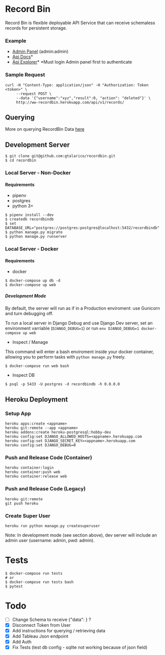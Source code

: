 # Record Bin

Record Bin is flexible deployable API Service that can receive schemaless records for persistent storage.

### Example

- [Admin Panel](http://ww-recordbin.herokuapp.com/) (admin:admin)
- [Api Docs](http://ww-recordbin.herokuapp.com/redoc/)*
- [Api Explorer](http://ww-recordbin.herokuapp.com/api/v1/)*
*Must login Admin panel first to authenticate

### Sample Request

```
curl -H "Content-Type: application/json" -H "Authorization: Token <token>" \
     --request POST \
     --data '{"username":"xyz","result":0, "action": "deleted"}' \
     http://ww-recordbin.herokuapp.com/api/v1/records/
```

## Querying

More on querying RecordBin Data [here](https://github.com/gtalarico/recordbin/blob/master/QUERYING.md)

## Development Server

```
$ git clone git@github.com:gtalarico/recordbin.git
$ cd recordbin
```

### Local Server - Non-Docker

#### Requirements

- pipenv
- postgres
- python 3+

```
$ pipenv install --dev
$ createdb recordbindb
$ set  DATABASE_URL="postgres://postgres:postgres@localhost:5432/recordbindb"
$ python manage.py migrate
$ python manage.py runserver
```

### Local Server - Docker

#### Requirements

- docker

```
$ docker-compose up db -d
$ docker-compose up web
```

##### Development Mode

By default, the server will run as if in a Production enviroment:
use Gunicorn and turn debugging off.

To run a local server in Django Debug and use Django Dev server,
set an environment varriable (`DJANGO_DEBUG=1`) or run
`env DJANGO_DEBUG=1 docker-compose up web`

- Inspect / Manage

This command will enter a bash enviroment inside your docker container,
allowing you to perform tasks with `python manage.py` freely.

```
$ docker-compose run web bash
```

- Inspect DB

```
$ psql -p 5433 -U postgres -d recordbindb -h 0.0.0.0
```

## Heroku Deployment

### Setup App

```
heroku apps:create <appname>
heroku git:remote --app <appname>
heroku addons:create heroku-postgresql:hobby-dev
heroku config:set DJANGO_ALLOWED_HOSTS=<appname>.herokuapp.com
heroku config:set DJANGO_SECRET_KEY=<appname>.herokuapp.com
heroku config:set DJANGO_DEBUG=0
```

### Push and Release Code (Container)

```
heroku container:login
heroku container:push web
heroku container:release web
```

### Push and Release Code (Legacy)

```
heroku git:remote
git push heroku
```

### Create Super User

```
heroku run python manage.py createsuperuser
```

Note: In development mode (see section above), dev server will include an admin user (username: admin, pwd: admin).

# Tests

```
$ docker-compose run tests
# or
$ docker-compose run tests bash
$ pytest
```

# Todo

- [ ] Change Schema to receive {"data": } ?
- [x] Disconnect Token from User
- [x] Add instructions for querying / retrieving data
- [x] Add Tableau Json endpoint
- [x] Add Auth
- [x] Fix Tests (test db config - sqlite not working because of json field)
